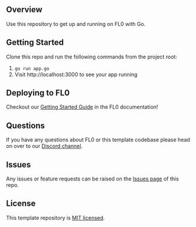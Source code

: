 ## Overview

Use this repository to get up and running on FL0 with Go.

## Getting Started

Clone this repo and run the following commands from the project root:

1. `go run app.go`
2. Visit http://localhost:3000 to see your app running

## Deploying to FL0

Checkout our [Getting Started Guide](https://docs.fl0.com) in the FL0 documentation!

## Questions

If you have any questions about FL0 or this template codebase please head on over to our [Discord channel](https://discord.gg/AmmVTt9Jrw).

## Issues

Any issues or feature requests can be raised on the [Issues page](https://github.com/fl0zone/template-go/issues) of this repo.

## License

This template repository is [MIT licensed](LICENSE).
